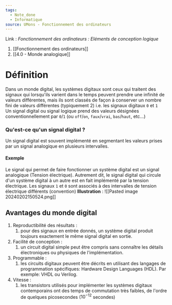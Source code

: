 ```yaml
---
tags:
  - Note_done
  - Informatique
source: UMons - Fonctionnement des ordinateurs
---
```


Link :
_Fonctionnement des ordinateurs : Eléments de conception logique_
1. [[Fonctionnement des ordinateurs]]
2. [[4.0 - Monde analogique]]

# Définition
Dans un monde digital, les systèmes digitaux sont ceux qui traitent des signaux qui lorsqu'ils varient dans le temps peuvent prendre une infinité de valeurs différentes, mais ils sont classés de façon à conserver un nombre fini de valeurs différentes (typiquement 2) i.e. les signaux digitaux `0` et `1`
\
Un signal digital ou signal logique prend des valeurs désignées conventionnellement par `0`/`1` (ou `off`/`on`, `faux`/`vrai`, `bas`/`haut`, etc...)

### Qu'est-ce qu'un signal digital ?
Un signal digital est souvent implémenté en segmentant les valeurs prises par un signal analogique en plusieurs intervalles.
#### Exemple
Le signal qui permet de faire fonctionner un système digital est un signal analogique (Tension électrique). Autrement dit, le signal digital qui circule d'un système digital à un autre est en fait implémenté par la tension électrique. Les signaux `1` et `0` sont associés à des intervalles de tension électrique différents (convention)
**Illustration** : ![[Pasted image 20240202150524.png]]
## Avantages du monde digital
1. Reproductibilité des résultats :
	1. pour des signaux en entrée donnés, un système digital produit toujours exactement le même signal digital en sortie.
2. Facilité de conception :
	1. un circuit digital simple peut être compris sans connaître les détails électroniques ou physiques de l'implémentation.
3. Programmable :
	1. les circuits digitaux peuvent être décrits en utilisant des langages de programmation spécifiques: Hardware Design Languages (HDL). Par exemple: VHDL ou Verilog.
4. Vitesse :
	1. les transistors utilisés pour implémenter les systèmes digitaux contemporains ont des temps de commutation très faibles, de l'ordre de quelques picosecondes ($10^{-12}$ secondes)

